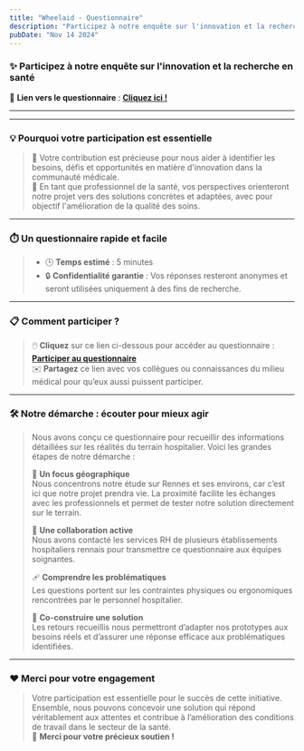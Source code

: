```yaml
---
title: "Wheelaid - Questionnaire"
description: "Participez à notre enquête sur l'innovation et la recherche en santé"
pubDate: "Nov 14 2024"
---
```

### ✨ **Participez à notre enquête sur l'innovation et la recherche en santé**  

🔗 **Lien vers le questionnaire** : [**Cliquez ici !**](https://forms.gle/iJg2YmuhuaahBCCW7)

---


---

### 💡 **Pourquoi votre participation est essentielle**  
> 🌟 Votre contribution est précieuse pour nous aider à identifier les besoins, défis et opportunités en matière d'innovation dans la communauté médicale.  
> 💬 En tant que professionnel de la santé, vos perspectives orienteront notre projet vers des solutions concrètes et adaptées, avec pour objectif l'amélioration de la qualité des soins.

---

### ⏱️ **Un questionnaire rapide et facile**  
> - 🕒 **Temps estimé** : 5 minutes  
> - 🔒 **Confidentialité garantie** : Vos réponses resteront anonymes et seront utilisées uniquement à des fins de recherche.

---

### 📋 **Comment participer ?**  
> 🖱️ **Cliquez** sur ce lien ci-dessous pour accéder au questionnaire : [**Participer au questionnaire**](https://forms.gle/iJg2YmuhuaahBCCW7)  
> ✉️ **Partagez** ce lien avec vos collègues ou connaissances du milieu médical pour qu’eux aussi puissent participer.

---

### 🛠️ **Notre démarche : écouter pour mieux agir**  
> Nous avons conçu ce questionnaire pour recueillir des informations détaillées sur les réalités du terrain hospitalier. Voici les grandes étapes de notre démarche :  
> 
> 📍 **Un focus géographique**  
> Nous concentrons notre étude sur Rennes et ses environs, car c’est ici que notre projet prendra vie. La proximité facilite les échanges avec les professionnels et permet de tester notre solution directement sur le terrain.
> 
> 🤝 **Une collaboration active**  
> Nous avons contacté les services RH de plusieurs établissements hospitaliers rennais pour transmettre ce questionnaire aux équipes soignantes.
> 
> 🩹 **Comprendre les problématiques**  
> Les questions portent sur les contraintes physiques ou ergonomiques rencontrées par le personnel hospitalier.   
>
> 🚀 **Co-construire une solution**  
> Les retours recueillis nous permettront d’adapter nos prototypes aux besoins réels et d’assurer une réponse efficace aux problématiques identifiées.

---

### ❤️ **Merci pour votre engagement**  
> Votre participation est essentielle pour le succès de cette initiative. Ensemble, nous pouvons concevoir une solution qui répond véritablement aux attentes et contribue à l’amélioration des conditions de travail dans le secteur de la santé.  
> 🙏 **Merci pour votre précieux soutien !**